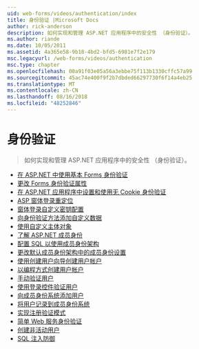 ```yaml
---
uid: web-forms/videos/authentication/index
title: 身份验证 |Microsoft Docs
author: rick-anderson
description: 如何实现和管理 ASP.NET 应用程序中的安全性 （身份验证）。
ms.author: riande
ms.date: 10/05/2011
ms.assetid: 4a365e58-9b18-4bd2-bfd5-6981e7f2e179
msc.legacyurl: /web-forms/videos/authentication
msc.type: chapter
ms.openlocfilehash: 00a91f03e05a56a3ebbe75f113b1330cffc57a99
ms.sourcegitcommit: 45ac74e400f9f2b7dbded66297730f6f14a4eb25
ms.translationtype: MT
ms.contentlocale: zh-CN
ms.lasthandoff: 08/16/2018
ms.locfileid: "48252846"
---
```

<a name="authentication"></a>身份验证
====================
> 如何实现和管理 ASP.NET 应用程序中的安全性 （身份验证）。


- [在 ASP.NET 中使用基本 Forms 身份验证](using-basic-forms-authentication-in-aspnet.md)
- [更改 Forms 身份验证属性](how-to-change-the-forms-authentication-properties.md)
- [在 ASP.NET 应用程序中设置和使用无 Cookie 身份验证](how-to-setup-and-use-cookie-less-authentication-in-an-aspnet-application.md)
- [ASP 窗体登录重定位](asp-forms-login-relocation.md)
- [窗体登录自定义密钥配置](forms-login-custom-key-configuration.md)
- [向身份验证方法添加自定义数据](add-custom-data-to-the-authentication-method.md)
- [使用自定义主体对象](use-custom-principal-objects.md)
- [了解 ASP.NET 成员身份](understanding-aspnet-memberships.md)
- [配置 SQL 以使用成员身份架构](configuring-sql-to-work-with-membership-schemas.md)
- [更改默认成员身份架构中的成员身份设置](changing-membership-settings-in-the-default-membership-schema.md)
- [使用创建用户向导创建用户帐户](creating-user-accounts-with-the-create-user-wizard.md)
- [以编程方式创建用户帐户](creating-user-accounts-programmatically.md)
- [手动验证用户](validating-users-manually.md)
- [使用登录控件验证用户](validating-users-with-the-login-control.md)
- [向成员身份系统添加用户](adding-users-to-your-membership-system.md)
- [将用户记录到成员身份系统](logging-users-into-your-membership-system.md)
- [实现注册验证模式](implement-the-registration-verification-pattern.md)
- [简单 Web 服务身份验证](simple-web-service-authentication.md)
- [创建非活动用户](creating-inactive-users.md)
- [SQL 注入防御](sql-injection-defense.md)
